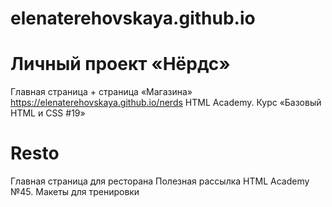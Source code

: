 # elenaterehovskaya.github.io

# Личный проект «Нёрдс»
Главная страница + страница «Магазина» <a href="https://elenaterehovskaya.github.io/nerds" target="_blank">https://elenaterehovskaya.github.io/nerds</a>
HTML Academy. Курс «Базовый HTML и CSS #19»


# Resto
Главная страница для ресторана
Полезная рассылка HTML Academy №45. Макеты для тренировки


